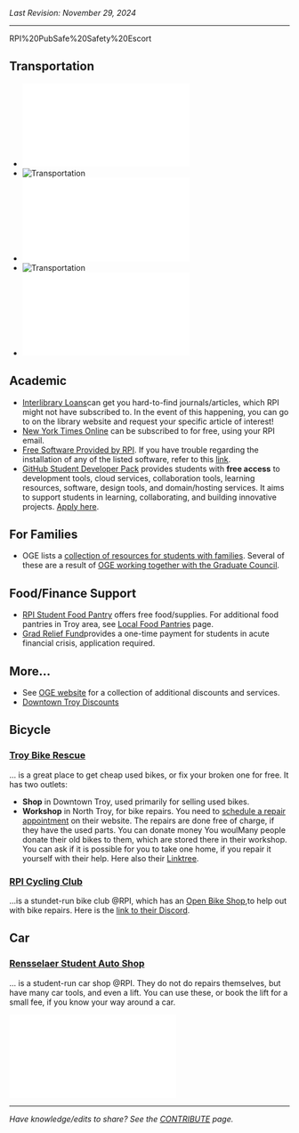 _Last Revision: November 29, 2024_

---
RPI%20PubSafe%20Safety%20Escort
## Transportation
- ![RPI PubSafe 24/7 Safety Escort](Transportation.md#PubSafe%20Safety%20Escort)
- ![Transportation](Transportation.md##RPI%20Shuttle)
- ![Transportation](Transportation.md#CDTA%20-%20Buses)
- ![Transportation](Transportation.md###CDPHP%20_Cycle!_)
- ![Transportation](Transportation.md#Amtrak)

## Academic 
- [Interlibrary Loans](https://library.rpi.edu/use-libraries/interlibrary-loan)can get you hard-to-find journals/articles, which RPI might not have subscribed to. In the event of this happening, you can go to on the library website and request your specific article of interest!
-  [New York Times Online](https://library.rpi.edu/announcements/new-campus-wide-license-new-york-times-online) can be subscribed to for free, using your RPI email.
- [ Free Software Provided by RPI](https://itssc.rpi.edu/hc/en-us/articles/360001212511-Available-Licensed-Software). If you have trouble regarding the installation of any of the listed software, refer to this [link](https://itssc.rpi.edu/hc/en-us/articles/360051046211-Software-Install-Tips).
- [GitHub Student Developer Pack](https://education.github.com/pack) provides students with **free access** to development tools, cloud services, collaboration tools, learning resources, software, design tools, and domain/hosting services. It aims to support students in learning, collaborating, and building innovative projects. [Apply here](https://education.github.com/discount_requests/application).

## For Families
- OGE lists a [collection of resources for students with families](https://graduate.rpi.edu/information-students). Several of these are a result of [OGE working together with the Graduate Council](../_assets/Graduate%20Council%20-%20A/2023-24%20-%20A/Graduate%20Council%202023-24%20Term%20Report%20-%20Compressed_27.5.pdf#page=14).

## Food/Finance Support
- [RPI Student Food Pantry](https://success.studentlife.rpi.edu/current-students/connect-your-class-dean/rpi-student-food-pantry) offers free food/supplies. For additional food pantries in Troy area, see [Local Food Pantries](../Living/Local%20Food%20Pantries.md) page.
- [Grad Relief Fund](https://graduate.rpi.edu/funding-and-fellowships/internal-funding/graduate-student-relief-fund)provides a one-time payment for students in acute financial crisis, application required. 

## More...
 - See [OGE website](https://graduate.rpi.edu/information-students) for a collection of additional discounts and services.
-  [Downtown Troy Discounts](https://www.downtowntroyny.org/for-students)

## Bicycle
### [Troy Bike Rescue](https://troybikerescue.info/)
... is a great place to get cheap used bikes, or fix your broken one for free. It has two outlets:
- **Shop** in Downtown Troy, used primarily for selling used bikes.
- **Workshop** in North Troy, for bike repairs. You need to [schedule a repair appointment](https://calendly.com/troybikerescue) on their website.
The repairs are done free of charge, if they have the used parts. You can donate money You woulMany people donate their old bikes to them, which are stored there in their workshop. You can ask if it is possible for you to take one home, if you repair it yourself with their help. Here also their [Linktree](https://linktr.ee/troy_bike_rescue).

### [RPI Cycling Club](https://cycling.union.rpi.edu/)
...is a stundet-run bike club @RPI, which has an [Open Bike Shop](https://cycling.union.rpi.edu/?page_id=74),to help out with bike repairs. Here is the [link to their Discord](https://discord.com/invite/KXFvtd8kWH).

## Car
### [Rensselaer Student Auto Shop](https://union.rpi.edu/club-directory/rensselaer-student-auto-shop/)
... is a student-run car shop @RPI. They do not do repairs themselves, but have many car tools, and even a lift. You can use these, or book the lift for a small fee, if you know your way around a car.

![The Union](../RPI/The%20Union.md#%20Legal%20Services%20for%20Students)


---
_Have knowledge/edits to share? See the [CONTRIBUTE](../CONTRIBUTE.md) page._